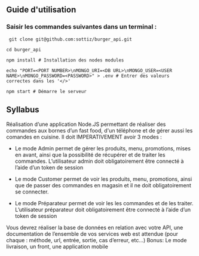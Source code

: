 ## Guide d'utilisation
### Saisir les commandes suivantes dans un terminal :
```shell
 git clone git@github.com:sottiz/burger_api.git
```
```shell
cd burger_api
```
```shell
npm install # Installation des nodes modules
```
```shell
echo "PORT=<PORT NUMBER>\nMONGO_URI=<DB URL>\nMONGO_USER=<USER NAME>\nMONGO_PASSWORD=<PASSWORD>" > .env # Entrer des valeurs correctes dans les '</>'
```
```shell
npm start # Démarre le serveur
```

## Syllabus
Réalisation d’une application Node.JS permettant de réaliser des commandes aux bornes d’un fast food,
d'un téléphone et de gérer aussi les comandes en cuisine.
Il doit IMPERATIVEMENT avoir 3 modes :

- Le mode Admin permet de gérer les produits, menu, promotions, mises en avant, ainsi que la possibilité de
récupérer et de traiter les commandes. L’utilisateur admin doit obligatoirement être connecté à l’aide d’un
token de session

- Le mode Customer permet de voir les produits, menu, promotions, ainsi que de passer des commandes en
magasin et il ne doit obligatoirement se connecter.

- Le mode Préparateur permet de voir les les commandes et de les traiter. L’utilisateur préparateur doit
obligatoirement être connecté à l’aide d’un token de session

Vous devrez réaliser la base de données en relation avec votre API, une documentation de l’ensemble de
vos services web est attendue (pour chaque : méthode, url, entrée, sortie, cas d’erreur, etc...)
Bonus: Le mode livraison, un front, une application mobile


